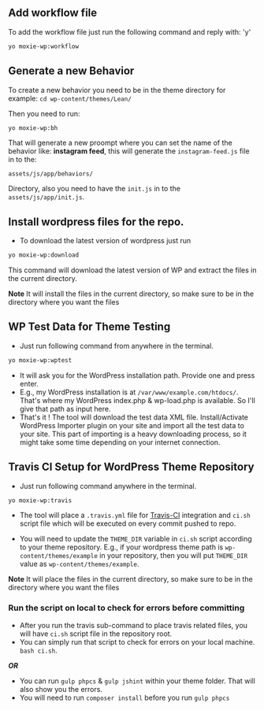 ## Add workflow file

To add the workflow file just run the following command and reply with:
'y'

```bash
yo moxie-wp:workflow
```

## Generate a new Behavior

To create a new behavior you need to be in the theme directory for
example: `cd wp-content/themes/Lean/`

Then you need to run:
```bash
yo moxie-wp:bh
```

That will generate a new proompt where you can set the name of the
behavior like: **instagram feed**, this will generate the
`instagram-feed.js` file in to the:

`assets/js/app/behaviors/`

Directory, also you need to have the `init.js` in to the
`assets/js/app/init.js`.

## Install wordpress files for the repo.

- To download the latest version of wordpress just run

```bash
yo moxie-wp:download
```

This command will download the latest version of WP and extract the files in the current directory.


**Note** It will install the files in the current directory, so make sure to be in the directory where you want the files

## WP Test Data for Theme Testing

- Just run following command from anywhere in the terminal.

```bash
yo moxie-wp:wptest
```

- It will ask you for the WordPress installation path. Provide one and press enter.
- E.g., my WordPress installation is at `/var/www/example.com/htdocs/`. That's where my WordPress index.php & wp-load.php is available. So I'll give that path as input here.
- That's it ! The tool will download the test data XML file. Install/Activate WordPress Importer plugin on your site and import all the test data to your site. This part of importing is a heavy downloading process, so it might take some time depending on your internet connection.

## Travis CI Setup for WordPress Theme Repository

- Just run following command anywhere in the terminal.

```bash
yo moxie-wp:travis
```

- The tool will place a `.travis.yml` file for [Travis-CI](travis-ci.com) integration and `ci.sh` script file which will be executed on every commit pushed to repo.

- You will need to update the `THEME_DIR` variable in `ci.sh` script according to your theme repository. E.g., if your wordpress theme path is `wp-content/themes/example` in your repository, then you will put `THEME_DIR` value as `wp-content/themes/example`.

**Note** It will place the files in the current directory, so make sure to be in the directory where you want the files

### Run the script on local to check for errors before committing

- After you run the travis sub-command to place travis related files, you will have `ci.sh` script file in the repository root.
- You can simply run that script to check for errors on your local machine. `bash ci.sh`.

***OR***

- You can run `gulp phpcs` & `gulp jshint` within your theme folder. That will also show you the errors.
- You will need to run `composer install` before you run `gulp phpcs`